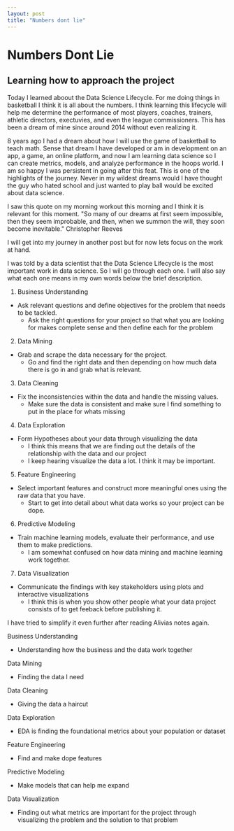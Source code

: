 ```yaml
---
layout: post
title: "Numbers dont lie"
---
```


# Numbers Dont Lie 

## Learning how to approach the project 

Today I learned aboout the Data Science Lifecycle.  For me doing things in basketball I think it is all about the numbers.  I think learning this lifecycle will help me determine the 
performance of most players, coaches, trainers, athletic directors, exectuvies, and even the league commissioners.  This has been a dream of mine since around 2014
without even realizing it. 

8 years ago I had a dream about how I will use the game of basketball to teach math.  Sense that dream I have developed or am in development on an app, a game, an online platform,
and now I am learning data science so I can create metrics, models, and analyze performance in the hoops world.  I am so happy I was persistent in going after this feat.  This is one of the highlights of the journey. 
Never in my wildest dreams would I have thought the guy who hated school and just wanted to play ball would be excited about data science. 

I saw this quote on my morning workout this morning and I think it is relevant for this moment. 
"So many of our dreams at first seem impossible, then they seem improbable, and then, when we summon the will, they soon become inevitable." Christopher Reeves

I will get into my journey in another post but for now lets focus on the work at hand.

I was told by a data scientist that the Data Science Lifecycle is the most important work in data science.  So I will go through each one.  I will also say what each one means in my own words below the 
brief description.

1. Business Understanding 
- Ask relevant questions and define objectives for the problem that needs to be tackled.
  - Ask the right questions for your project so that what you are looking for makes complete sense and then define each for the problem

2. Data Mining
- Grab and scrape the data necessary for the project.
  - Go and find the right data and then depending on how much data there is go in and grab what is relevant.

3. Data Cleaning 
- Fix the inconsistencies within the data and handle the missing values.
  - Make sure the data is consistent and make sure I find something to put in the place for whats missing

4. Data Exploration 
- Form Hypotheses about your data through visualizing the data 
  - I think this means that we are finding out the details of the relationship with the data and our project
  - I keep hearing visualize the data a lot.  I think it may be important. 

5. Feature Engineering 
- Select important features and construct more meaningful ones using the raw data that you have.
  -  Start to get into detail about what data works so your project can be dope.

6. Predictive Modeling 
- Train machine learning models, evaluate their performance, and use them to make predictions.
  - I am somewhat confused on how data mining and machine learning work together.

7. Data Visualization
- Communicate the findings with key stakeholders using plots and interactive visualizations 
  - I think this is when you show other people what your data project consists of to get feeback before publishing it.
  
 I have tried to simplify it even further after reading Alivias notes again.
 
Business Understanding
- Understanding how the business and the data work together 

Data Mining
- Finding the data I need 

Data Cleaning 
- Giving the data a haircut 

Data Exploration 
- EDA is finding the foundational metrics about your population or dataset 

Feature Engineering 
- Find and make dope features 

Predictive Modeling 
- Make models that can help me expand 

Data Visualization 
- Finding out what metrics are important for the project through visualizing the problem and the solution to that problem
